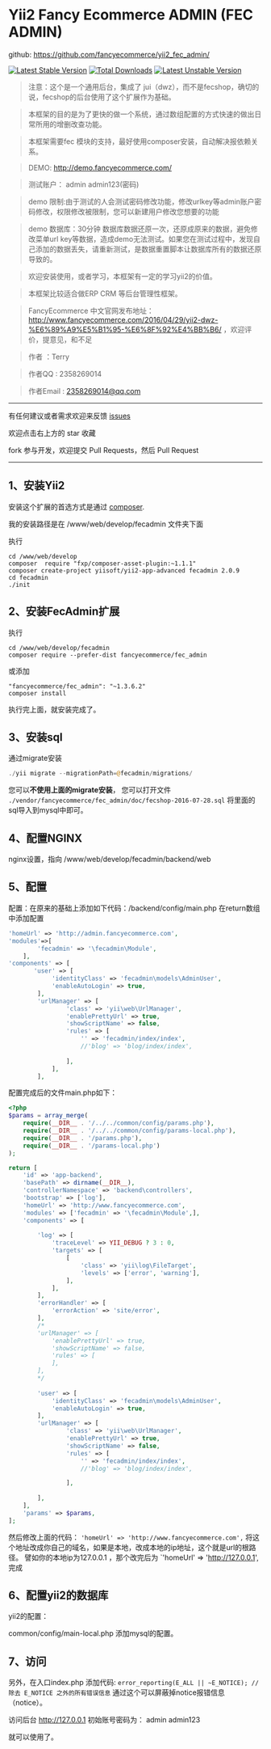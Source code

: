 
Yii2 Fancy Ecommerce ADMIN  (FEC ADMIN)
=========


github: https://github.com/fancyecommerce/yii2_fec_admin/

[![Latest Stable Version](https://poser.pugx.org/fancyecommerce/fec_admin/v/stable)](https://packagist.org/packages/fancyecommerce/fec_admin) [![Total Downloads](https://poser.pugx.org/fancyecommerce/fec_admin/downloads)](https://packagist.org/packages/fancyecommerce/fec_admin) [![Latest Unstable Version](https://poser.pugx.org/fancyecommerce/fec_admin/v/unstable)](https://packagist.org/packages/fancyecommerce/fec_admin)

> 注意：这个是一个通用后台，集成了 jui（dwz），而不是fecshop，确切的说，fecshop的后台使用了这个扩展作为基础。

> 本框架的目的是为了更快的做一个系统，通过数组配置的方式快速的做出日常所用的增删改查功能。

> 本框架需要fec 模块的支持，最好使用composer安装，自动解决报依赖关系。

> DEMO:  http://demo.fancyecommerce.com/          

> 测试账户：	admin	admin123(密码)   

> demo 限制:由于测试的人会测试密码修改功能，修改urlkey等admin账户密码修改，权限修改被限制，您可以新建用户修改您想要的功能

> demo 数据库：30分钟 数据库数据还原一次，还原成原来的数据，避免修改菜单url key等数据，造成demo无法测试。如果您在测试过程中，发现自己添加的数据丢失，请重新测试，是数据重置脚本让数据库所有的数据还原导致的。

> 欢迎安装使用，或者学习，本框架有一定的学习yii2的价值。

> 本框架比较适合做ERP CRM  等后台管理性框架。

> FancyEcommerce 中文官网发布地址：http://www.fancyecommerce.com/2016/04/29/yii2-dwz-%E6%89%A9%E5%B1%95-%E6%8F%92%E4%BB%B6/ ，欢迎评价，提意见，和不足

> 作者		：Terry

> 作者QQ	: 2358269014

> 作者Email	: 2358269014@qq.com

---
有任何建议或者需求欢迎来反馈 [issues](../../issues)

欢迎点击右上方的 star 收藏

fork 参与开发，欢迎提交 Pull Requests，然后 Pull Request

---


1、安装Yii2
------------

安装这个扩展的首选方式是通过 [composer](http://getcomposer.org/download/).

我的安装路径是在 /www/web/develop/fecadmin 文件夹下面

执行

```
cd /www/web/develop
composer  require "fxp/composer-asset-plugin:~1.1.1"
composer create-project yiisoft/yii2-app-advanced fecadmin 2.0.9
cd fecadmin
./init

```



2、安装FecAdmin扩展
------------

执行

```
cd /www/web/develop/fecadmin
composer require --prefer-dist fancyecommerce/fec_admin

```
或添加

```
"fancyecommerce/fec_admin": "~1.3.6.2"
composer install
```

执行完上面，就安装完成了。

3、安装sql
------------
通过migrate安装

```php
./yii migrate --migrationPath=@fecadmin/migrations/
```

您可以**不使用上面的migrate安装**，
您可以打开文件 `./vendor/fancyecommerce/fec_admin/doc/fecshop-2016-07-28.sql`
将里面的sql导入到mysql中即可。

4、配置NGINX
------------

nginx设置，指向  /www/web/develop/fecadmin/backend/web



5、配置
------------

配置：在原来的基础上添加如下代码：/backend/config/main.php  在return数组中添加配置
```php
'homeUrl' => 'http://admin.fancyecommerce.com',
'modules'=>[
		'fecadmin' => '\fecadmin\Module',
	],
'components' => [
       'user' => [
            'identityClass' => 'fecadmin\models\AdminUser',
            'enableAutoLogin' => true,
        ],
        'urlManager' => [
    			'class' => 'yii\web\UrlManager',
    			'enablePrettyUrl' => true,
    			'showScriptName' => false,
    			'rules' => [
    				'' => 'fecadmin/index/index',
    				//'blog' => 'blog/index/index',
    				
    			],
    		],
    	],
```

配置完成后的文件main.php如下：

```php
<?php
$params = array_merge(
    require(__DIR__ . '/../../common/config/params.php'),
    require(__DIR__ . '/../../common/config/params-local.php'),
    require(__DIR__ . '/params.php'),
    require(__DIR__ . '/params-local.php')
);

return [
    'id' => 'app-backend',
    'basePath' => dirname(__DIR__),
    'controllerNamespace' => 'backend\controllers',
    'bootstrap' => ['log'],
	'homeUrl' => 'http://www.fancyecommerce.com',
    'modules' => ['fecadmin' => '\fecadmin\Module',],
    'components' => [
        
        'log' => [
            'traceLevel' => YII_DEBUG ? 3 : 0,
            'targets' => [
                [
                    'class' => 'yii\log\FileTarget',
                    'levels' => ['error', 'warning'],
                ],
            ],
        ],
        'errorHandler' => [
            'errorAction' => 'site/error',
        ],
        /*
        'urlManager' => [
            'enablePrettyUrl' => true,
            'showScriptName' => false,
            'rules' => [
            ],
        ],
        */
		
		'user' => [
            'identityClass' => 'fecadmin\models\AdminUser',
            'enableAutoLogin' => true,
        ],
        'urlManager' => [
                'class' => 'yii\web\UrlManager',
                'enablePrettyUrl' => true,
                'showScriptName' => false,
                'rules' => [
                    '' => 'fecadmin/index/index',
                    //'blog' => 'blog/index/index',

                ],
            
        ],
    ],
    'params' => $params,
];
```

然后修改上面的代码： `'homeUrl' => 'http://www.fancyecommerce.com',`
将这个地址改成你自己的域名，如果是本地，改成本地的ip地址，这个就是url的根路径。
譬如你的本地ip为127.0.0.1 ，那个改完后为
`'homeUrl' => 'http://127.0.0.1',
完成

6、配置yii2的数据库
------------

yii2的配置：

common/config/main-local.php 添加mysql的配置。


7、访问
------------

另外，在入口index.php 添加代码: `error_reporting(E_ALL || ~E_NOTICE); //除去 E_NOTICE 之外的所有错误信息`
通过这个可以屏蔽掉notice报错信息（notice）。

访问后台 http://127.0.0.1
初始账号密码为：  admin   admin123


就可以使用了。



